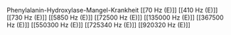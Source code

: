 Phenylalanin-Hydroxylase-Mangel-Krankheit
[[70 Hz (E)]]
[[410 Hz (E)]]
[[730 Hz (E)]]
[[5850 Hz (E)]]
[[72500 Hz (E)]]
[[135000 Hz (E)]]
[[367500 Hz (E)]]
[[550300 Hz (E)]]
[[725340 Hz (E)]]
[[920320 Hz (E)]]
